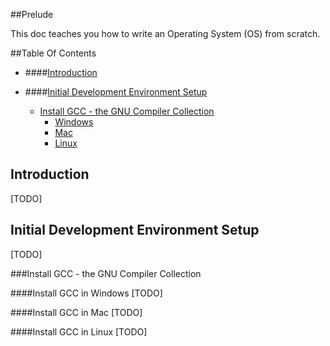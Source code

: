 ##Prelude

This doc teaches you how to write an Operating System (OS) from scratch.

##Table Of Contents

* ####[Introduction](#introduction)

* ####[Initial Development Environment Setup](#initial-dev-env-setup)
    * [Install GCC - the GNU Compiler Collection](#install-gcc)
      * [Windows](#install-gcc-win)
      * [Mac](#install-gcc-mac)
      * [Linux](#install-gcc-linux)

<a name="introduction">Introduction</a>
---
[TODO]

<a name="initial-dev-env-setup">Initial Development Environment Setup</a>
---
[TODO]

###<a name="install-gcc">Install GCC - the GNU Compiler Collection</a>

####<a name="install-gcc-win">Install GCC in Windows</a>
[TODO]

####<a name="install-gcc-win">Install GCC in Mac</a>
[TODO]

####<a name="install-gcc-win">Install GCC in Linux</a>
[TODO]